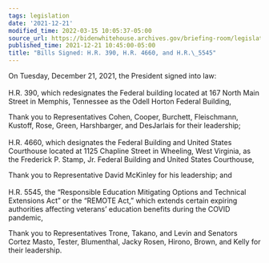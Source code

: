 ```yaml
---
tags: legislation
date: '2021-12-21'
modified_time: 2022-03-15 10:05:37-05:00
source_url: https://bidenwhitehouse.archives.gov/briefing-room/legislation/2021/12/21/press-release-bills-signed-h-r-390-h-r-4660-and-h-r-5545/
published_time: 2021-12-21 10:45:00-05:00
title: "Bills Signed: H.R. 390, H.R. 4660, and H.R.\_5545"
---
```

 
On Tuesday, December 21, 2021, the President signed into law:   
   
H.R. 390, which redesignates the Federal building located at 167 North
Main Street in Memphis, Tennessee as the Odell Horton Federal Building,

Thank you to Representatives Cohen, Cooper, Burchett, Fleischmann,
Kustoff, Rose, Green, Harshbarger, and DesJarlais for their
leadership;  
   
H.R. 4660, which designates the Federal Building and United States
Courthouse located at 1125 Chapline Street in Wheeling, West Virginia,
as the Frederick P. Stamp, Jr. Federal Building and United States
Courthouse,

Thank you to Representative David McKinley for his leadership; and  
   
H.R. 5545, the “Responsible Education Mitigating Options and Technical
Extensions Act” or the “REMOTE Act,” which extends certain expiring
authorities affecting veterans’ education benefits during the COVID
pandemic,

Thank you to Representatives Trone, Takano, and Levin and Senators
Cortez Masto, Tester, Blumenthal, Jacky Rosen, Hirono, Brown, and Kelly
for their leadership.
